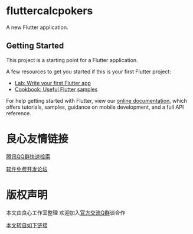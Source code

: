 # fluttercalcpokers

A new Flutter application.

## Getting Started

This project is a starting point for a Flutter application.

A few resources to get you started if this is your first Flutter project:

- [Lab: Write your first Flutter app](http://u.720life.cn/g/4cd6146d4fc4d164285c15e9569bb651a00e3b981eec71fdf01428f70f722f6cf88b24a3ccd31b11fb7a25e9a92aa0c5)
- [Cookbook: Useful Flutter samples](http://u.720life.cn/g/4cd6146d4fc4d164285c15e9569bb65103da9bb231b562cc5760886d910a2984a814224811d216542eef2a7e1abc80e3)

For help getting started with Flutter, view our
[online documentation](http://u.720life.cn/g/4cd6146d4fc4d164285c15e9569bb651ef3e8b3b07bbe3f51146d1fa7bf22c29), which offers tutorials,
samples, guidance on mobile development, and a full API reference.



 # 良心友情链接

[腾讯QQ群快速检索](http://u.720life.cn/s/8cf73f7c)

[软件免费开发论坛](http://u.720life.cn/s/bbb01dc0)

# 版权声明 

本文由良心工作室整理 欢迎加入[官方交流Q群](https://u.720life.cn/s/f2316816)谈合作

[本文转自如下链接](http://u.720life.cn/g/2e71d0f0a5c601172267ba20d3a43c6e5130079b972c2bd732af5c3829bb26dce5d58cb2248fc354859d82e18139578cc72530f96fecf50fb80803604a867c8c)